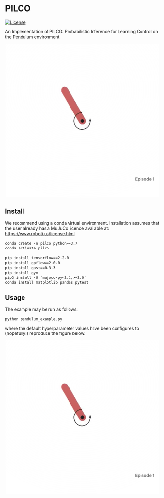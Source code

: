 # PILCO

[![License](https://img.shields.io/badge/license-MIT-green.svg)](LICENSE)

An Implementation of PILCO: Probabilistic Inference for Learning Control on the Pendulum
environment

<p align="center">
  <img src="pendulum.png" width="500" title="logo">
</p>

## Install

We recommend using a conda virtual environment. Installation assumes that the
user already has a MuJuCo licence available at: https://www.roboti.us/license.html

```
conda create -n pilco python==3.7
conda activate pilco

pip install tensorflow==2.2.0
pip install gpflow==2.0.0
pip install gast==0.3.3
pip install gym
pip3 install -U 'mujoco-py<2.1,>=2.0'
conda install matplotlib pandas pytest
```

## Usage

The example may be run as follows:

```
python pendulum_example.py
```

where the default hyperparameter values have been configures to (hopefully!) reproduce
the figure below.

<p align="center">
  <img src="pendulum.png" width="500" title="logo">
</p>